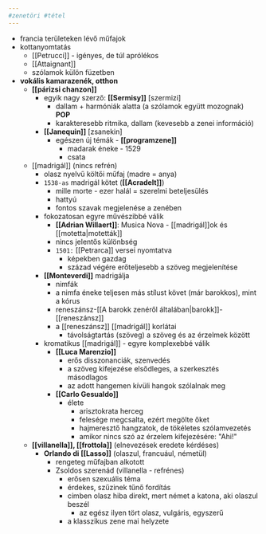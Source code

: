 ```yaml
---
#zenetöri #tétel
---
```


-   francia területeken lévő műfajok
-   kottanyomtatás
    -   [[Petrucci]] - igényes, de túl aprólékos
    -   [[Attaignant]]
    -   szólamok külön füzetben
-   **vokális kamarazenék, otthon**
    -   **[[párizsi chanzon]]**
        -   egyik nagy szerző: **[[Sermisy]]** [szermizi]
            -   dallam + harmóniák alatta (a szólamok együtt mozognak) **POP**
            -   karakteresebb ritmika, dallam (kevesebb a zenei információ)
        -   **[[Janequin]]** [zsanekin]
            -   egészen új témák - **[[programzene]]**
                -   madarak éneke - 1529
                -   csata
    -   [[madrigál]] (nincs refrén)
        -   olasz nyelvű költői műfaj (madre = anya)
        -   `1538-as` madrigál kötet (**[[Acradelt]]**)
            -   mille morte - ezer halál = szerelmi beteljesülés
            -   hattyú
            -   fontos szavak megjelenése a zenében
        -   fokozatosan egyre művészibbé válik
            -   **[[Adrian Willaert]]**: Musica Nova - [[madrigál]]ok és [[motetta|motetták]]
            -   nincs jelentős különbség
            -   `1501:` [[Petrarca]] versei nyomtatva
                -   képekben gazdag
                -   század végére erőteljesebb a szöveg megjelenítése
        -   **[[Monteverdi]]** madrigálja
            -   nimfák
            -   a nimfa éneke teljesen más stílust követ (már barokkos), mint a kórus
            -   reneszánsz-[[A barokk zenéről általában|barokk]]-[[reneszánsz]]
            -   a [[reneszánsz]] [[madrigál]] korlátai
                -   távolságtartás (szöveg) a szöveg és az érzelmek között
        -   kromatikus [[madrigál]] - egyre komplexebbé válik
            -   **[[Luca Marenzio]]**
                -   erős disszonanciák, szenvedés
                -   a szöveg kifejezése elsődleges, a szerkesztés másodlagos
                -   az adott hangemen kívüli hangok szólalnak meg
            -   **[[Carlo Gesualdo]]**
                -   élete
                    -   arisztokrata herceg
                    -   felesége megcsalta, ezért megölte őket
                    -   hajmeresztő hangzatok, de tökéletes szólamvezetés
                    -   amikor nincs szó az érzelem kifejezésére: "Ahi!"
    -   **[[villanella]], [[frottola]]** (elnevezések eredete kérdéses)
        -   **Orlando di [[Lasso]]** (olaszul, francuául, németül)
            -   rengeteg műfajban alkotott
            -   Zsoldos szerenád (villanella - refrénes)
                -   erősen szexuális téma
                -   érdekes, szűzinek tűnő fordítás
                -   címben olasz hiba direkt, mert német a katona, aki olaszul beszél
                    -   az egész ilyen tört olasz, vulgáris, egyszerű
                -   a klasszikus zene mai helyzete